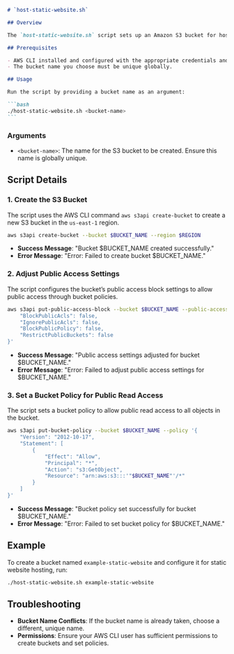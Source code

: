 ````markdown
# `host-static-website.sh`

## Overview

The `host-static-website.sh` script sets up an Amazon S3 bucket for hosting a static website. It creates a new S3 bucket, adjusts its public access settings to allow public access, and applies a bucket policy to make the objects publicly readable.

## Prerequisites

- AWS CLI installed and configured with the appropriate credentials and permissions.
- The bucket name you choose must be unique globally.

## Usage

Run the script by providing a bucket name as an argument:

```bash
./host-static-website.sh <bucket-name>
```
````

### Arguments

- `<bucket-name>`: The name for the S3 bucket to be created. Ensure this name is globally unique.

## Script Details

### 1. Create the S3 Bucket

The script uses the AWS CLI command `aws s3api create-bucket` to create a new S3 bucket in the `us-east-1` region.

```bash
aws s3api create-bucket --bucket $BUCKET_NAME --region $REGION
```

- **Success Message**: "Bucket $BUCKET_NAME created successfully."
- **Error Message**: "Error: Failed to create bucket $BUCKET_NAME."

### 2. Adjust Public Access Settings

The script configures the bucket’s public access block settings to allow public access through bucket policies.

```bash
aws s3api put-public-access-block --bucket $BUCKET_NAME --public-access-block-configuration '{
    "BlockPublicAcls": false,
    "IgnorePublicAcls": false,
    "BlockPublicPolicy": false,
    "RestrictPublicBuckets": false
}'
```

- **Success Message**: "Public access settings adjusted for bucket $BUCKET_NAME."
- **Error Message**: "Error: Failed to adjust public access settings for $BUCKET_NAME."

### 3. Set a Bucket Policy for Public Read Access

The script sets a bucket policy to allow public read access to all objects in the bucket.

```bash
aws s3api put-bucket-policy --bucket $BUCKET_NAME --policy '{
    "Version": "2012-10-17",
    "Statement": [
        {
            "Effect": "Allow",
            "Principal": "*",
            "Action": "s3:GetObject",
            "Resource": "arn:aws:s3:::'"$BUCKET_NAME"'/*"
        }
    ]
}'
```

- **Success Message**: "Bucket policy set successfully for bucket $BUCKET_NAME."
- **Error Message**: "Error: Failed to set bucket policy for $BUCKET_NAME."

## Example

To create a bucket named `example-static-website` and configure it for static website hosting, run:

```bash
./host-static-website.sh example-static-website
```

## Troubleshooting

- **Bucket Name Conflicts**: If the bucket name is already taken, choose a different, unique name.
- **Permissions**: Ensure your AWS CLI user has sufficient permissions to create buckets and set policies.

```

```
